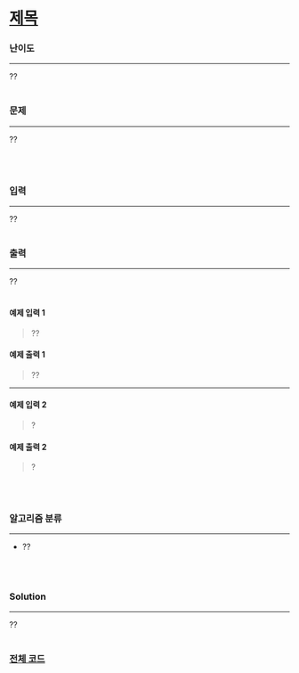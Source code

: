 # [제목](https://www.acmicpc.net/problem/문제번호)

### 난이도

***
??
<br><br>

### 문제

***
??

<br><br>

### 입력

***
??
<br><br>

### 출력

***
??
<br><br>

#### 예제 입력 1

> ??

#### 예제 출력 1

> ??
***

#### 예제 입력 2

> ?

#### 예제 출력 2

> ?


<br><br>

### 알고리즘 분류

***

* ??

<br><br>

### Solution

***

??
<br><br>

### [전체 코드](https://github.com/Jungmin-Seo0527/CodingTest/blob/main/src/??)
